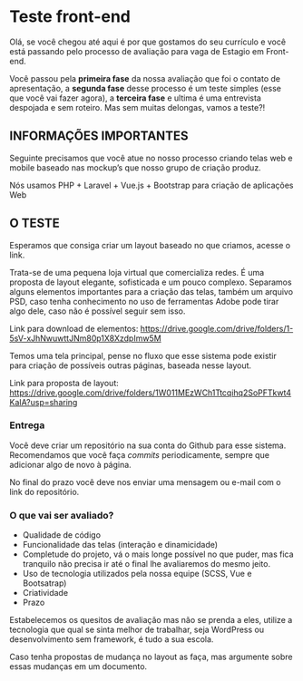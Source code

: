 # Teste front-end

Olá, se você chegou até aqui é por que gostamos do seu currículo e você está passando pelo processo de avaliação para vaga de Estagio em Front-end.

Você passou pela __primeira fase__ da nossa avaliação que foi o contato de apresentação, a __segunda fase__ desse processo é um teste simples (esse que você vai fazer agora), a __terceira fase__ e ultima é uma entrevista despojada e sem roteiro. Mas sem muitas delongas, vamos a teste?!

## INFORMAÇÕES IMPORTANTES

Seguinte precisamos que você atue no nosso processo criando telas web e mobile baseado nas mockup’s que nosso grupo de criação produz.

Nós usamos PHP + Laravel + Vue.js + Bootstrap para criação de aplicações Web

## O TESTE

Esperamos que consiga criar um layout baseado no que criamos, acesse o link.

Trata-se de uma pequena loja virtual que comercializa redes. É uma proposta de layout elegante, sofisticada e um pouco complexo. Separamos alguns elementos importantes para a criação das telas, também um arquivo PSD, caso tenha conhecimento no uso de ferramentas Adobe pode tirar algo dele, caso não é possível seguir sem isso.

Link para download de elementos: https://drive.google.com/drive/folders/1-5sV-xJhNwuwttJNm80p1X8XzdpImw5M

Temos uma tela principal, pense no fluxo que esse sistema pode existir para criação de possíveis outras páginas, baseada nesse layout.

Link para proposta de layout: https://drive.google.com/drive/folders/1W011MEzWCh1Ttcqihq2SoPFTkwt4KaIA?usp=sharing

### Entrega

Você deve criar um repositório na sua conta do Github para esse sistema. Recomendamos que você faça _commits_ periodicamente, sempre que adicionar algo de novo à página.

No final do prazo você deve nos enviar uma mensagem ou e-mail com o link do repositório.

### O que vai ser avaliado?

- Qualidade de código 
- Funcionalidade das telas (interação e dinamicidade)
- Completude do projeto, vá o mais longe possível no que puder, mas fica tranquilo não precisa ir até o final lhe avaliaremos do mesmo jeito.
- Uso de tecnologia utilizados pela nossa equipe (SCSS, Vue e Bootsatrap)
- Criatividade
- Prazo

Estabelecemos os quesitos de avaliação mas não se prenda a eles, utilize a tecnologia que qual se sinta melhor de trabalhar, seja WordPress ou desenvolvimento sem framework, é tudo a sua escola.

Caso tenha propostas de mudança no layout as faça, mas argumente sobre essas mudanças em um documento.
